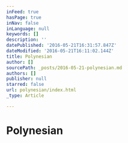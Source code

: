 ```yaml
---
inFeed: true
hasPage: true
inNav: false
inLanguage: null
keywords: []
description: ''
datePublished: '2016-05-21T16:31:57.847Z'
dateModified: '2016-05-21T16:11:02.144Z'
title: Polynesian
author: []
sourcePath: _posts/2016-05-21-polynesian.md
authors: []
publisher: null
starred: false
url: polynesian/index.html
_type: Article

---
```

# Polynesian